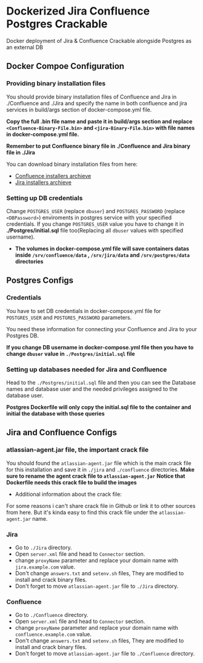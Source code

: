 # Dockerized Jira Confluence Postgres Crackable
Docker deployment of Jira &amp; Confluence Crackable alongside Postgres as an external DB

## Docker Compoe Configuration

### Providing binary installation files

You should provide binary installation files of Confluence and Jira in ./Confluence and ./Jira and specify the name in both confluence and jira services in build/args section of docker-compose.yml file.

**Copy the full .bin file name and paste it in build/args section and replace `<Confluence-Binary-File.bin>` and `<jira-Binary-File.bin>` with file names in docker-compose.yml file.**

**Remember to put Confluence binary file in ./Confluence and Jira binary file in ./Jira**

You can download binary installation files from here:
- [Confluence installers archieve](https://www.atlassian.com/software/confluence/download-archives)
- [Jira installers archieve](https://www.atlassian.com/software/jira/download-archives)

### Setting up DB credentials
Change `POSTGRES_USER` (replace `dbuser`) and `POSTGRES_PASSWORD` (replace `<DBPassword>`) enviroments in postgres service with your specified credentials.
If you change `POSTGRES_USER` value you have to change it in **./Postgres/initial.sql** file too(Replacing all `dbuser` values with specified username).

- **The volumes in docker-compose.yml file will save containers datas inside `/srv/confluence/data` , `/srv/jira/data` and `/srv/postgres/data` directories**

## Postgres Configs

### Credentials 

You have to set DB credentials in docker-compose.yml file for `POSTGRES_USER` and `POSTGRES_PASSWORD` parameters.

You need these information for connecting your Confluence and Jira to your Postgres DB.

**If you change DB username in  docker-compose.yml file then you have to change `dbuser` value in `./Postgres/initial.sql` file**

### Setting up databases needed for Jira and Confluence

Head to the `./Postgres/initial.sql` file and then you can see the Database names and database user and the needed privileges assigned to the database user.

**Postgres Dockerfile will only copy the initial.sql file to the container and initial the database with those queries**

## Jira and Confluence Configs

### atlassian-agent.jar file, the important crack file

You should found the `atlassian-agent.jar` file which is the main crack file for this installation and save it in `./jira` and `./confluence` directories.
**Make sure to rename the agent crack file to `atlassian-agent.jar`**
**Notice that Dockerfile needs this crack file to build the images**

- Additional information about the crack file:

For some reasons i can't share crack file in Github or link it to other sources from here.
But it's kinda easy to find this crack file under the `atlassian-agent.jar` name.

### Jira

- Go to `./Jira` directory.
- Open `server.xml` file and head to `Connector` section.
- change `proxyName` parameter and replace your domain name with `jira.example.com` value.
- Don't change `answers.txt` and `setenv.sh` files, They are modified to install and crack binary files.
- Don't forget to move `atlassian-agent.jar` file to `./Jira` directory.

### Confluence

- Go to `./Confluence` directory.
- Open `server.xml` file and head to `Connector` section.
- change `proxyName` parameter and replace your domain name with `confluence.example.com` value.
- Don't change `answers.txt` and `setenv.sh` files, They are modified to install and crack binary files.
- Don't forget to move `atlassian-agent.jar` file to `./Confluence` directory.


